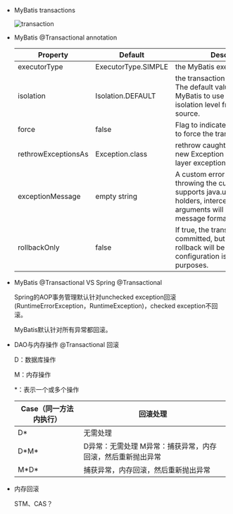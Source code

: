 - MyBatis transactions
  
  ![transaction](http://docs.spring.io/spring/docs/current/spring-framework-reference/html/images/tx.png)
  
- MyBatis @Transactional annotation
  
  | Property            | Default             | Description                              |
  | ------------------- | ------------------- | ---------------------------------------- |
  | executorType        | ExecutorType.SIMPLE | the MyBatis executor type                |
  | isolation           | Isolation.DEFAULT   | the transaction isolation level. The default value will cause MyBatis to use the default isolation level from the data source. |
  | force               | false               | Flag to indicate that MyBatis has to force the transaction commit() |
  | rethrowExceptionsAs | Exception.class     | rethrow caught exceptions as new Exception (maybe a proper layer exception) |
  | exceptionMessage    | empty string        | A custom error message when throwing the custom exception; it supports java.util.Formatter place holders, intercepted method arguments will be used as message format arguments. |
  | rollbackOnly        | false               | If true, the transaction will never committed, but rather the rollback will be forced. That configuration is useful for testing purposes. |
  
- MyBatis @Transactional VS Spring @Transactional 
  
  Spring的AOP事务管理默认针对unchecked exception回滚(RuntimeErrorException，RuntimeException)，checked exception不回滚。
  
  MyBatis默认针对所有异常都回滚。
  
- DAO与内存操作 @Transactional 回滚
  
  D：数据库操作
  
  M：内存操作
  
  *：表示一个或多个操作
  
  | Case（同一方法内执行） | 回滚处理                             |
  | ------------- | -------------------------------- |
  | D\*           | 无需处理                             |
  | D\*M\*        | D异常：无需处理  M异常：捕获异常，内存回滚，然后重新抛出异常 |
  | M\*D\*        | 捕获异常，内存回滚，然后重新抛出异常               |
  
- 内存回滚
  
  STM、CAS？